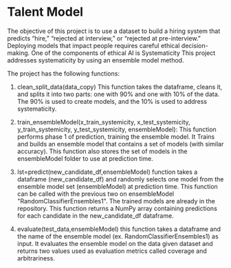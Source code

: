 # Talent Model

The objective of this project is to use a dataset to build a hiring system that predicts “hire,” “rejected at interview,” or “rejected at pre-interview.”
Deploying models that impact people requires careful ethical decision-making. One of the components of ethical AI is Systematicity
This project addresses systematicity by using an ensemble model method.

The project has the following functions:
1. clean_split_data(data_copy) This function takes the dataframe, cleans it, and splits it into two parts: one with 90% and one with 10% of the data. The 90% is used to create models, and the 10% is used to address systematicity. 

2. train_ensembleModel(x_train_systemicity, x_test_systemicity, y_train_systemicity, y_test_systemicity, ensembleModel): This function performs phase 1 of prediction, training the ensemble model. It Trains and builds an ensemble model that contains a set of models (with similar accuracy). This function also stores the set of models in the ensembleModel folder to use at prediction time.

3. lst=predict(new_candidate_df,ensembleModel) function takes a dataframe (new_candidate_df) and randomly selects one model from the ensemble model set (ensembleModel) at prediction time.
This function can be called with the previous two on ensembleModel "RandomClassifierEnsembles1". The trained models are already in the repository. This function returns a NumPy array containing predictions for each candidate in the new_candidate_df dataframe.

4. evaluate(test_data,ensembleModel) this function takes a dataframe and the name of the ensemble model (ex. RandomClassifierEnsembles1) as input. It evaluates the ensemble model on the data given dataset and returns two values used as evaluation metrics called coverage and arbitrariness.
